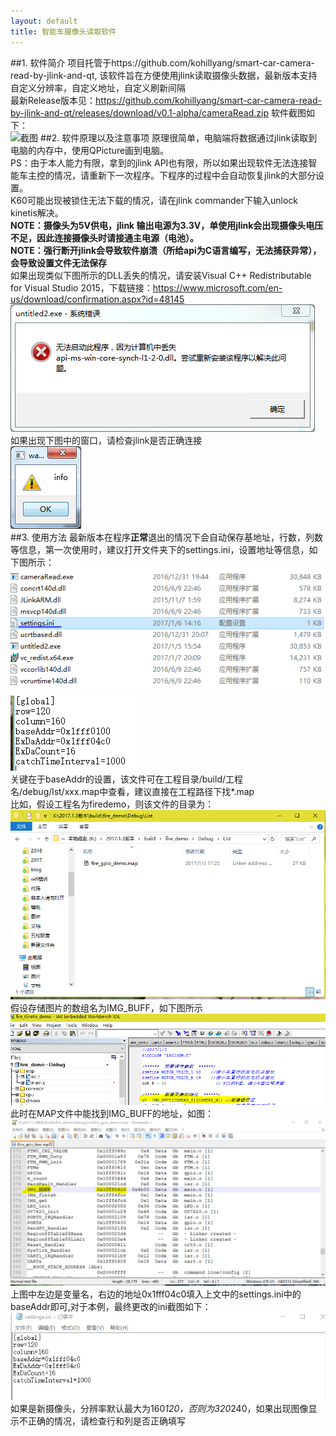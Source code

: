 ```yaml
---
layout: default
title: 智能车摄像头读取软件
---
```

##1. 软件简介
项目托管于https://github.com/kohillyang/smart-car-camera-read-by-jlink-and-qt, 该软件旨在方便使用jlink读取摄像头数据，最新版本支持自定义分辨率，自定义地址，自定义刷新间隔</br>
最新Release版本见：https://github.com/kohillyang/smart-car-camera-read-by-jlink-and-qt/releases/download/v0.1-alpha/cameraRead.zip
软件截图如下：</br>
![截图](https://raw.githubusercontent.com/kohillyang/smart-car-camera-read-by-jlink-and-qt/master/screensnap.jpg)
##2. 软件原理以及注意事项
原理很简单，电脑端将数据通过jlink读取到电脑的内存中，使用QPicture画到电脑。</br>
PS：由于本人能力有限，拿到的jlink API也有限，所以如果出现软件无法连接智能车主控的情况，请重新下一次程序。下程序的过程中会自动恢复jlink的大部分设置。</br>
K60可能出现被锁住无法下载的情况，请在jlink commander下输入unlock kinetis解决。</br>
**NOTE：摄像头为5V供电，jlink 输出电源为3.3V，单使用jlink会出现摄像头电压不足，因此连接摄像头时请接通主电源（电池）。**</br>
**NOTE：强行断开jlink会导致软件崩溃（所给api为C语言编写，无法捕获异常），会导致设置文件无法保存**</br>
如果出现类似下图所示的DLL丢失的情况，请安装Visual C++ Redistributable for Visual Studio 2015，下载链接：https://www.microsoft.com/en-us/download/confirmation.aspx?id=48145
![](./image001.png)</br>
如果出现下图中的窗口，请检查jlink是否正确连接</br>
![](./image002.png)</br>
##3. 使用方法
最新版本在程序**正常**退出的情况下会自动保存基地址，行数，列数等信息，第一次使用时，建议打开文件夹下的settings.ini，设置地址等信息，如下图所示：</br>
![](./image/image003.png)</br>
![](./image/image004.png)</br>
关键在于baseAddr的设置，该文件可在工程目录/build/工程名/debug/lst/xxx.map中查看，建议直接在工程路径下找*.map</br>
比如，假设工程名为firedemo，则该文件的目录为：</br>
![](./image/image005.png)</br>
假设存储图片的数组名为IMG_BUFF，如下图所示</br>
![](./image/image006.png)</br>
此时在MAP文件中能找到IMG_BUFF的地址，如图：</br>
![](./image/image007.png)</br>
上图中左边是变量名，右边的地址0x1fff04c0填入上文中的settings.ini中的baseAddr即可,对于本例，最终更改的ini截图如下：</br>
![](./image/image008.png)</br>
如果是新摄像头，分辨率默认最大为160*120，否则为320*240，如果出现图像显示不正确的情况，请检查行和列是否正确填写</br>


